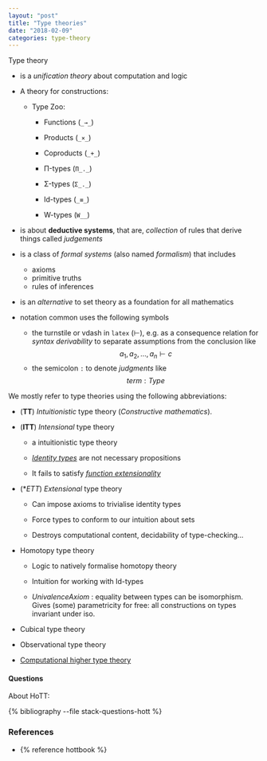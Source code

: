 ```yaml
---
layout: "post"
title: "Type theories"
date: "2018-02-09"
categories: type-theory
---
```


Type theory

- is a *unification theory* about computation and logic

- A theory for constructions:

  - Type Zoo:

    * Functions  (`_→_`)
    * Products   (`_×_`)
    * Coproducts (`_+_`)
    * Π-types    (`Π_._`)
    * Σ-types    (`Σ_._`)
    * Id-types   (`_≡_`)


    * W-types    (`W__`)

- is about **deductive systems**, that are, *collection* of rules that derive things
  called *judgements*

- is a class of *formal systems* (also named *formalism*) that includes
    +  axioms
    +  primitive truths
    +  rules of inferences

- is an *alternative* to set theory as a foundation for all mathematics
- notation common uses the following symbols
  + the turnstile or vdash in `latex` (⊢), e.g. as a consequence relation
  for *syntax derivability* to separate assumptions from the conclusion like
      $$ a_{1}, a_{2}, \dots, a_{n} ⊢ c $$
  + the semicolon `:` to denote *judgments* like $$ term : Type $$

We mostly refer to type theories using the following abbreviations:

- (**TT**)  *Intuitionistic* type theory (*Constructive mathematics*).

- (**ITT**) *Intensional* type theory

    -  a intuitionistic type theory

    - [*Identity types*](https://ncatlab.org/nlab/show/identity+type) are not necessary propositions

    - It fails to satisfy [*function extensionality*](https://ncatlab.org/nlab/show/function+extensionality)

- (**ETT*) *Extensional* type theory

  - Can impose axioms to trivialise identity types

  - Force types to conform to our intuition about sets

  - Destroys computational content, decidability of type-checking...

- Homotopy type theory

  - Logic to natively formalise homotopy theory

  - Intuition for working with Id-types

  - *UnivalenceAxiom* : equality between types can be isomorphism.
    Gives (some) parametricity for free: all constructions on types invariant under iso.

- Cubical type theory
- Observational type theory
- [Computational higher type theory](https://github.com/CHTT-s18/lecture-notes)


#### Questions

About HoTT:

{% bibliography --file stack-questions-hott %}

### References

- {% reference hottbook %}
